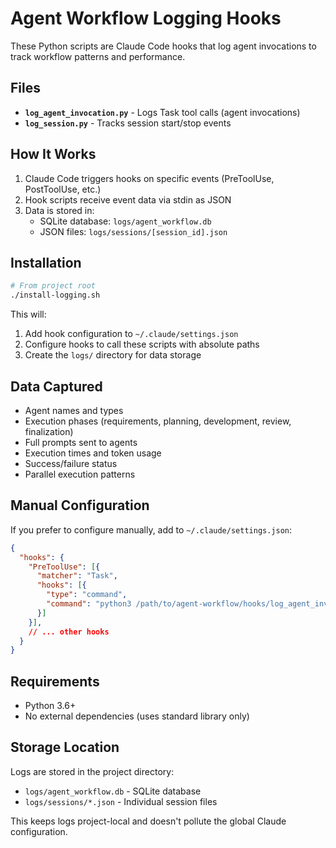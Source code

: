# Agent Workflow Logging Hooks

These Python scripts are Claude Code hooks that log agent invocations to track workflow patterns and performance.

## Files

- **`log_agent_invocation.py`** - Logs Task tool calls (agent invocations)
- **`log_session.py`** - Tracks session start/stop events

## How It Works

1. Claude Code triggers hooks on specific events (PreToolUse, PostToolUse, etc.)
2. Hook scripts receive event data via stdin as JSON
3. Data is stored in:
   - SQLite database: `logs/agent_workflow.db`
   - JSON files: `logs/sessions/[session_id].json`

## Installation

```bash
# From project root
./install-logging.sh
```

This will:
1. Add hook configuration to `~/.claude/settings.json`
2. Configure hooks to call these scripts with absolute paths
3. Create the `logs/` directory for data storage

## Data Captured

- Agent names and types
- Execution phases (requirements, planning, development, review, finalization)
- Full prompts sent to agents
- Execution times and token usage
- Success/failure status
- Parallel execution patterns

## Manual Configuration

If you prefer to configure manually, add to `~/.claude/settings.json`:

```json
{
  "hooks": {
    "PreToolUse": [{
      "matcher": "Task",
      "hooks": [{
        "type": "command",
        "command": "python3 /path/to/agent-workflow/hooks/log_agent_invocation.py"
      }]
    }],
    // ... other hooks
  }
}
```

## Requirements

- Python 3.6+
- No external dependencies (uses standard library only)

## Storage Location

Logs are stored in the project directory:
- `logs/agent_workflow.db` - SQLite database
- `logs/sessions/*.json` - Individual session files

This keeps logs project-local and doesn't pollute the global Claude configuration.